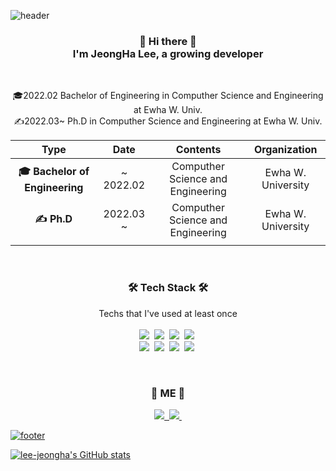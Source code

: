 ![header](https://capsule-render.vercel.app/api?type=waving&color=FC9090&height=260&section=header&text=LEE,JeongHa&fontColor=595457&fontAlignX=45&fontAlignY=45&fontSize=70&animation=fadeIn)

<!--<p align="center">
  <a href="https://hits.seeyoufarm.com"><img src="https://hits.seeyoufarm.com/api/count/incr/badge.svg?url=https%3A%2F%2Fgithub.com%2Fgjbae1212%2Fhit-counter"/></a>
</p>-->

<h3 align="center"> 👋 Hi there 👋 <br>
I'm JeongHa Lee, a growing developer
</h3>

<br>
<p align="center"> 
  🎓2022.02 Bachelor of Engineering in Computher Science and Engineering at Ewha W. Univ.<br>
  ✍2022.03~ Ph.D in Computher Science and Engineering at Ewha W. Univ.
</p>

| **Type** | **Date** | **Contents** | **Organization** |
| :--------: | :--------: | :--------: | :--------: |
| **🎓 Bachelor of Engineering** |  ~ 2022.02 | Computher Science and Engineering | Ewha W. University |
| **✍ Ph.D** | 2022.03 ~  | Computher Science and Engineering | Ewha W. University |
|  |  |  |  |

<br>
<h3 align="center"> 🛠️ Tech Stack 🛠️ </h3>

<p align="center"> 
  Techs that I've used at least once <br><br>
  <img src="https://img.shields.io/badge/Python-3766AB?style=flat-square&logo=Python&logoColor=white"/>&nbsp
  <img src="https://img.shields.io/badge/JAVA-007396?style=flat-square&logo=Java&logoColor=white"/>&nbsp
  <img src="https://img.shields.io/badge/C-A8B9CC?style=flat-square&logo=C&logoColor=white&color=2D4263"/>&nbsp
  <img src="https://img.shields.io/badge/MySQL-E6B91E?style=flat-square&logo=MySQL&logoColor=white"/>&nbsp
  <br>
  <img src="https://img.shields.io/badge/HTML5-E34F26?style=flat-square&logo=HTML5&logoColor=white"/>&nbsp
  <img src="https://img.shields.io/badge/JavaScript-F7DF1E?style=flat-square&logo=JavaScript&logoColor=white"/>&nbsp 
  <img src="https://img.shields.io/badge/TensorFlow-FF6F00?style=flat-square&logo=TensorFlow&logoColor=white"/>&nbsp 
  <img src="https://img.shields.io/badge/AWS-232F3E?style=flat-square&logo=Amazon AWS&logoColor=orange&color=E8E1D9"/>&nbsp   
</p>

<br>
<h3 align="center"> 🍒 ME 🍒 </h3> 

<p align="center"> 
  <!--<a href="https://velog.io/링크"><img src="https://img.shields.io/badge/Velog-3766AB?style=flat-square&logo=Vimeo&logoColor=white&color=57CC99&link=내링크"/>&nbsp -->
  <a href="mailto:l03jeongha@gmail.com"><img src="https://img.shields.io/badge/Gmail-3766AB?style=flat-square&logo=Gmail&logoColor=white&color=9B0000&link=l03jeongha@gmail.com"/>&nbsp 
  <!--<a href="https://www.youtube.com/channel/링크"><img src="https://img.shields.io/badge/YouTube-3766AB?style=flat-square&logo=YouTube&logoColor=white&color=CD1818&link=내링크"/>&nbsp -->
  <a href="https://www.linkedin.com/in/jeongha-lee-1b9453235/"><img src="https://img.shields.io/badge/LinkedIn-3766AB?style=flat-square&logo=LinkedIn&logoColor=white&color=0A66C2&link=https://www.linkedin.com/in/jeongha-lee-1b9453235/"/>&nbsp 
</p>

![footer](https://capsule-render.vercel.app/api?type=waving&color=FDDD89&height=120&section=footer&animation=fadeIn)

[![lee-jeongha's GitHub stats](https://github-readme-stats.vercel.app/api?username=lee-jeongha)](https://github.com/lee-jeongha/github-readme-stats)
